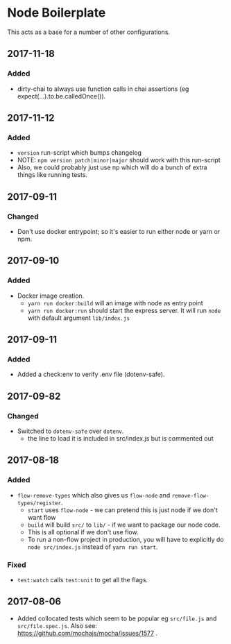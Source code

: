 # Node Boilerplate

This acts as a base for a number of other configurations.

## 2017-11-18
### Added
- dirty-chai to always use function calls in chai assertions (eg expect(...).to.be.calledOnce()).

## 2017-11-12
### Added
- `version` run-script which bumps changelog
- NOTE: `npm version patch|minor|major` should work with this run-script
- Also, we could probably just use np which will do a bunch of extra things like
  running tests.

## 2017-09-11
### Changed
- Don't use docker entrypoint; so it's easier to run either node or yarn or npm.

## 2017-09-10
### Added
- Docker image creation.
  - `yarn run docker:build` will an image with node as entry point
  - `yarn run docker:run` should start the express server.
     It will run `node` with default argument `lib/index.js`

## 2017-09-11
### Added
- Added a check:env to verify .env file (dotenv-safe).

## 2017-09-82
### Changed
- Switched to `dotenv-safe` over `dotenv`.
  - the line to load it is included in src/index.js but is commented out

## 2017-08-18
### Added
- `flow-remove-types` which also gives us `flow-node` and `remove-flow-types/register`.
  - `start` uses `flow-node` - we can pretend this is just node if we don't want flow
  - `build` will build `src/` to `lib/` -  if we want to package our node code.
  - This is all optional if we don't use flow.
  - To run a non-flow project in production, you will have to explicitly do `node src/index.js`
    instead of `yarn run start`.
### Fixed
- `test:watch` calls `test:unit` to get all the flags.
  
## 2017-08-06
- Added collocated tests which seem to be popular eg `src/file.js` and `src/file.spec.js`.
  Also see: https://github.com/mochajs/mocha/issues/1577 .
